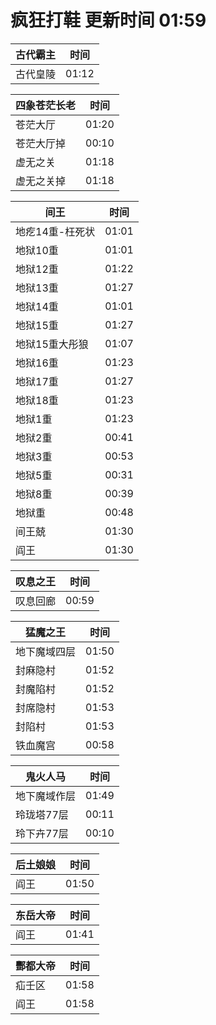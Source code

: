 # 疯狂打鞋 更新时间 01:59

| 古代霸主   | 时间    |
|--------|-------|
| 古代皇陵 | 01:12 |

| 四象苍茫长老   | 时间    |
|--------|-------|
| 苍茫大厅 | 01:20 |
| 苍茫大厅掉 | 00:10 |
| 虚无之关 | 01:18 |
| 虚无之关掉 | 01:18 |

| 间王   | 时间    |
|--------|-------|
| 地疙14重-枉死状 | 01:01 |
| 地狱10重 | 01:01 |
| 地狱12重 | 01:22 |
| 地狱13重 | 01:27 |
| 地狱14重 | 01:01 |
| 地狱15重 | 01:27 |
| 地狱15重大彤狼 | 01:07 |
| 地狱16重 | 01:23 |
| 地狱17重 | 01:27 |
| 地狱18重 | 01:23 |
| 地狱1重 | 01:23 |
| 地狱2重 | 00:41 |
| 地狱3重 | 00:53 |
| 地狱5重 | 00:31 |
| 地狱8重 | 00:39 |
| 地狱重 | 00:48 |
| 间王兢 | 01:30 |
| 阎王 | 01:30 |

| 叹息之王   | 时间    |
|--------|-------|
| 叹息回廊 | 00:59 |

| 猛魔之王   | 时间    |
|--------|-------|
| 地下魔域四层 | 01:50 |
| 封麻隐村 | 01:52 |
| 封魔陷村 | 01:52 |
| 封席隐村 | 01:53 |
| 封陷村 | 01:53 |
| 铁血魔宫 | 00:58 |

| 鬼火人马   | 时间    |
|--------|-------|
| 地下魔域作层 | 01:49 |
| 玲珑塔77层 | 00:11 |
| 玲下卉77层 | 00:10 |

| 后土娘娘   | 时间    |
|--------|-------|
| 阎王 | 01:50 |

| 东岳大帝   | 时间    |
|--------|-------|
| 阎王 | 01:41 |

| 酆都大帝   | 时间    |
|--------|-------|
| 疝壬区 | 01:58 |
| 阎王 | 01:58 |